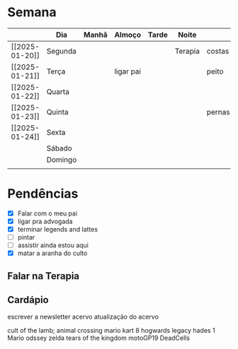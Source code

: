 # Semana
|                | **Dia** | Manhã | Almoço    | Tarde | Noite   |        |     |
| -------------- | ------- | ----- | --------- | ----- | ------- | ------ | --- |
| [[2025-01-20]] | Segunda |       |           |       | Terapia | costas |     |
| [[2025-01-21]] | Terça   |       | ligar pai |       |         | peito  |     |
| [[2025-01-22]] | Quarta  |       |           |       |         |        |     |
| [[2025-01-23]] | Quinta  |       |           |       |         | pernas |     |
| [[2025-01-24]] | Sexta   |       |           |       |         |        |     |
|                | Sábado  |       |           |       |         |        |     |
|                | Domingo |       |           |       |         |        |     |
|                |         |       |           |       |         |        |     |

# Pendências
- [x] Falar com o meu pai
- [x] ligar pra advogada
- [x] terminar legends and lattes
- [ ] pintar
- [ ] assistir ainda estou aqui 
- [x] matar a aranha do culto

## Falar na Terapia

## Cardápio

escrever a newsletter
acervo atualização do acervo

cult of the lamb;
animal crossing
mario kart 8 
hogwards legacy
hades 1
Mario odssey
zelda tears of the kingdom
motoGP19
DeadCells

